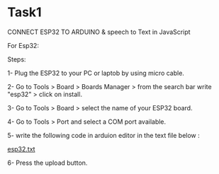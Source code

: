 # Task1
CONNECT ESP32 TO ARDUINO &amp; speech to Text in JavaScript

For Esp32:

Steps:

1- Plug the ESP32 to your PC or laptob by using micro cable.

2- Go to Tools > Board > Boards Manager > from the search bar write "esp32" > click on install.

3- Go to Tools > Board > select the name of your ESP32 board.

4- Go to Tools > Port and select a COM port available.

5- write the following code in arduion editor in the text file below :

[esp32.txt](https://github.com/AmjadAlshakhs/Task1/files/9073514/esp32.txt)

6- Press the upload button.
